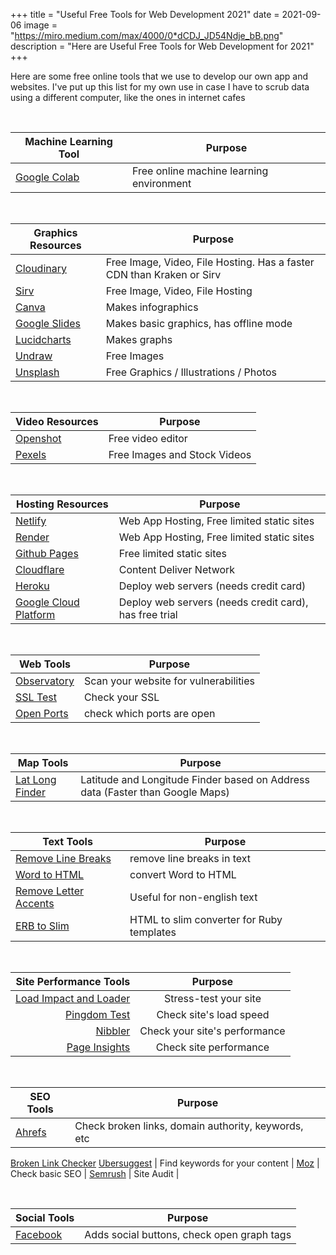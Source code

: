 +++
title = "Useful Free Tools for Web Development 2021"
date = 2021-09-06
image = "https://miro.medium.com/max/4000/0*dCDJ_JD54Ndje_bB.png"
description = "Here are Useful Free Tools for Web Development for 2021"
+++


Here are some free online tools that we use to develop our own app and websites. I've put up this list for my own use in case I have to scrub data using a different computer, like the ones in internet cafes

<br>

Machine Learning Tool | Purpose
--- | ---
[Google Colab](https://colab.research.google.com/) | Free online machine learning environment

<br>

Graphics Resources | Purpose
--- | ---
[Cloudinary](https://cloudinary.com) | Free Image, Video, File Hosting. Has a faster CDN than Kraken or Sirv
[Sirv](https://my.sirv.com) | Free Image, Video, File Hosting
[Canva]() | Makes infographics
[Google Slides](https://docs.google.com) | Makes basic graphics, has offline mode
[Lucidcharts](https://www.lucidchart.com) | Makes graphs
[Undraw](https://undraw.com/) | Free Images
[Unsplash](https://unsplash.com/) | Free Graphics / Illustrations / Photos

<br>

Video Resources | Purpose
--- | ---
[Openshot](https://www.openshot.org) | Free video editor
[Pexels](https://www.pexels.com/videos/) | Free Images and Stock Videos

<br>

Hosting Resources | Purpose
--- | ---
[Netlify](https://app.netlify.com/) | Web App Hosting, Free limited static sites
[Render](https://dashboard.render.com/) | Web App Hosting, Free limited static sites
[Github Pages](https://github.com/) | Free limited static sites
[Cloudflare](https://dash.cloudflare.com/) | Content Deliver Network
[Heroku](https://heroku.com/) | Deploy web servers (needs credit card)
[Google Cloud Platform](https://console.cloud.google.com/) | Deploy web servers (needs credit card), has free trial

<br>

Web Tools | Purpose
--- | ---
[Observatory](https://observatory.mozilla.org) | Scan your website for vulnerabilities
[SSL Test](https://www.ssllabs.com/ssltest/index) | Check your SSL
[Open Ports](https://www.yougetsignal.com/tools/open-ports) | check which ports are open

<br>

Map Tools | Purpose
--- | ---
[Lat Long Finder](https://www.latlong.net/) | Latitude and Longitude Finder based on Address data (Faster than Google Maps)

<br>

Text Tools | Purpose 
--- | --- 
[Remove Line Breaks](http://www.removelinebreaks.net/) | remove line breaks in text
[Word to HTML](https://wordtohtml.net/) | convert Word to HTML
[Remove Letter Accents](http://www.unit-conversion.info/texttools/remove-letter-accents/) | Useful for non-english text
[ERB to Slim](https://erb2slim.com/) | HTML to slim converter for Ruby templates

<br>

 Site Performance Tools | Purpose 
---: | :---: 
 [Load Impact and Loader](http://loader.io) | Stress-test your site 
 [Pingdom Test](https://tools.pingdom.com) | Check site's load speed 
 [Nibbler](http://nibbler.silktide.com) | Check your site's performance 
 [Page Insights](https://developers.google.com/speed/pagespeed/insights/) | Check site performance 
<!-- http://loadimpact.com -->

<br>

SEO Tools | Purpose |
--- | --- |
[Ahrefs](https://ahrefs.com/free-seo-tools) | Check broken links, domain authority, keywords, etc |
[Broken Link Checker](https://www.brokenlinkcheck.com/)
[Ubersuggest](https://neilpatel.com/ubersuggest/) | Find keywords for your content |
[Moz](https://moz.com/domain-analysis) | Check basic SEO |
[Semrush](https://www.semrush.com/) | Site Audit |

<br>

Social Tools | Purpose
--- | ---
[Facebook](https://developers.facebook.com/tools/debug/) | Adds social buttons, check open graph tags